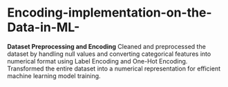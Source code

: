 # Encoding-implementation-on-the-Data-in-ML-
**Dataset Preprocessing and Encoding**   Cleaned and preprocessed the dataset by handling null values and converting categorical features into numerical format using Label Encoding and One-Hot Encoding. Transformed the entire dataset into a numerical representation for efficient machine learning model training.
